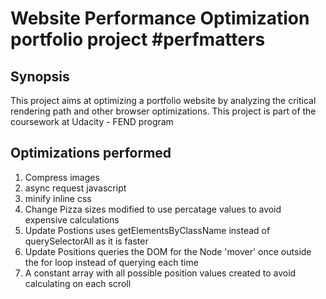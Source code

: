 # Website Performance Optimization portfolio project #perfmatters

## Synopsis

This project aims at optimizing a portfolio website by analyzing the critical rendering path and other browser optimizations. This project is part of the coursework at Udacity - FEND program

## Optimizations performed
1. Compress images
2. async request javascript
3. minify inline css
4. Change Pizza sizes modified to use percatage values to avoid expensive calculations
5. Update Postions uses getElementsByClassName instead of querySelectorAll as it is faster
6. Update Positions queries the DOM for the Node 'mover' once outside the for loop instead of querying each time
7. A constant array with all possible position values created to avoid calculating on each scroll
